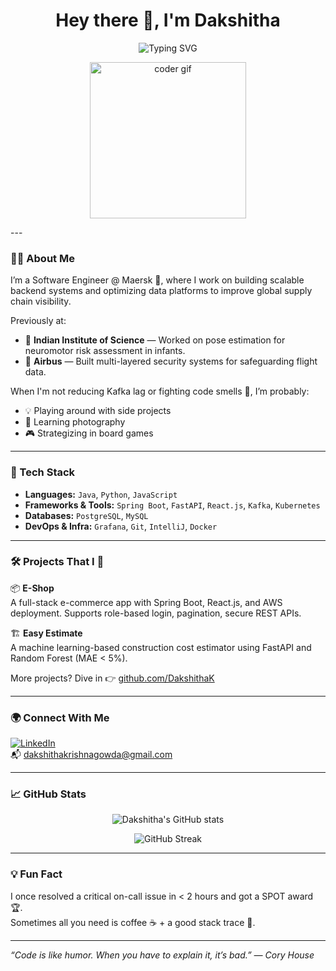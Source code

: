 <h1 align="center">Hey there 👋, I'm Dakshitha</h1>
<p align="center">
  <img src="https://readme-typing-svg.herokuapp.com?font=Fira+Code&duration=3000&pause=500&center=true&vCenter=true&width=435&lines=Software+Engineer+%F0%9F%92%BB;Backend+Ninja+%E2%9C%A8;Spring+Boot+%7C+Kafka+%7C+React+Explorer;Always+learning+%F0%9F%9A%80" alt="Typing SVG" />
</p>
<p align="center">
  <img src="https://media.giphy.com/media/xT9IgzoKnwFNmISR8I/giphy.gif" width="250px" alt="coder gif">
</p>
---

### 🧑‍💻 About Me

I’m a Software Engineer @ Maersk 🌊, where I work on building scalable backend systems and optimizing data platforms to improve global supply chain visibility.

Previously at:
- 🔬 **Indian Institute of Science** — Worked on pose estimation for neuromotor risk assessment in infants.
- 🛫 **Airbus** — Built multi-layered security systems for safeguarding flight data.

When I'm not reducing Kafka lag or fighting code smells 🧹, I’m probably:
- 💡 Playing around with side projects
- 📸 Learning photography
- 🎮 Strategizing in board games

---

### 🚀 Tech Stack

- **Languages:** `Java`, `Python`, `JavaScript`
- **Frameworks & Tools:** `Spring Boot`, `FastAPI`, `React.js`, `Kafka`, `Kubernetes`
- **Databases:** `PostgreSQL`, `MySQL`
- **DevOps & Infra:** `Grafana`, `Git`, `IntelliJ`, `Docker`

---

### 🛠️ Projects That I 💙

📦 **E-Shop**  
A full-stack e-commerce app with Spring Boot, React.js, and AWS deployment. Supports role-based login, pagination, secure REST APIs.

🏗️ **Easy Estimate**  
A machine learning-based construction cost estimator using FastAPI and Random Forest (MAE < 5%).

More projects? Dive in 👉 [github.com/DakshithaK](https://github.com/DakshithaK)

---

### 🌍 Connect With Me

[![LinkedIn](https://img.shields.io/badge/LinkedIn-blue?style=for-the-badge&logo=linkedin&logoColor=white)](https://www.linkedin.com/in/dakshitha-k)  
📬 dakshithakrishnagowda@gmail.com

---

### 📈 GitHub Stats

<p align="center">
  <img src="https://github-readme-stats.vercel.app/api?username=DakshithaK&show_icons=true&theme=radical" alt="Dakshitha's GitHub stats" />
</p>

<p align="center">
  <img src="https://github-readme-streak-stats.herokuapp.com?user=DakshithaK&theme=radical&date_format=M%20j%5B%2C%20Y%5D" alt="GitHub Streak" />
</p>

---

### 💡 Fun Fact

I once resolved a critical on-call issue in < 2 hours and got a SPOT award 🏆.  
Sometimes all you need is coffee ☕ + a good stack trace 🧠.

---

_“Code is like humor. When you have to explain it, it’s bad.” — Cory House_

